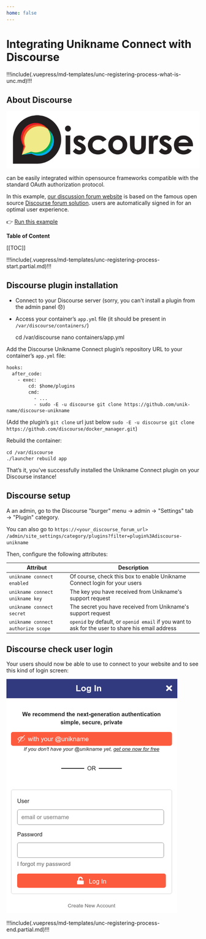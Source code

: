 ```yaml
---
home: false
---
```


# Integrating Unikname Connect with Discourse

!!!include(.vuepress/md-templates/unc-registering-process-what-is-unc.md)!!!

## About Discourse

![Discourse](./discourse-logo-full.png)

<brand name="UNC"/> can be easily integrated within opensource frameworks compatible with the standard OAuth authorization protocol.

In this example, [our discussion forum website](https://forum.unikname.com/) is based on the famous open source [Discourse forum solution](https://www.discourse.org).
<brand name="unikname"/> users are automatically signed in for an optimal user experience.

👉 [Run this example](https://forum.unikname.com/)

**Table of Content**

[[TOC]]

!!!include(.vuepress/md-templates/unc-registering-process-start.partial.md)!!!

## Discourse plugin installation

- Connect to your Discourse server (sorry, you can't install a plugin from the admin panel 😞)
- Access your container’s `app.yml` file (it should be present in `/var/discourse/containers/`)

    cd /var/discourse
    nano containers/app.yml

Add the Discourse Unikname Connect plugin’s repository URL to your container’s `app.yml` file:

```
hooks:
  after_code:
    - exec:
        cd: $home/plugins
        cmd:
          - ...
          - sudo -E -u discourse git clone https://github.com/unik-name/discourse-unikname
```

(Add the plugin’s `git clone` url just below `sudo -E -u discourse git clone https://github.com/discourse/docker_manager.git`)

Rebuild the container:

    cd /var/discourse
    ./launcher rebuild app

That’s it, you’ve successfully installed the Unikname Connect plugin on your Discourse instance!

## Discourse setup

A an admin, go to the Discourse "burger" menu → admin → "Settings" tab → "Plugin" category.

You can also go to `https://<your_discourse_forum_url>` `/admin/site_settings/category/plugins?filter=plugin%3Adiscourse-unikname`

Then, configure the following attributes:

| Attribut | Description |
|--------|-----------|
| `unikname connect enabled`  | Of course, check this box to enable Unikname Connect login for your users |
| `unikname connect unikname key` | The key you have received from Unikname's support request |
| `unikname connect secret` | The secret you have received from Unikname's support request |
| `unikname connect authorize scope` | `openid` by default, or `openid email` if you want to ask for the user to share his email address |

## Discourse check user login

Your users should now be able to use <brand name="UNC"/> to connect to your website and to see this kind of login screen:

![Discourse with Unikname Connect](./discourse-login-screen-with-unc.png)

!!!include(.vuepress/md-templates/unc-registering-process-end.partial.md)!!!
